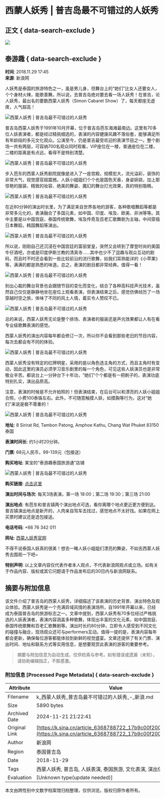 # 西蒙人妖秀 | 普吉岛最不可错过的人妖秀

## 正文 { data-search-exclude }


![](https://n.sinaimg.cn/sinacn10202/360/w180h180/20191012/3a2c-ifvwfti7850354.jpg)

## 泰游趣 { data-search-exclude }

**时间**: 2018.11.29 17:45  
**来源**: 新浪网

人妖秀是泰国的旅游特色之一，虽是男儿身，但舞台上的“她们”比女人还要女人，个个身材火辣，能歌善舞。所以说，去普吉岛绝对要去看一场人妖秀！在普吉，论人妖秀，最出名的要数西蒙人妖秀（Simon Cabaret Show）了，每天都座无虚席，人气超高！

![西蒙人妖秀 | 普吉岛最不可错过的人妖秀](http://k.sinaimg.cn/n/front/523/w800h523/20181129/3HLN-hpevhcm3461396.jpg/w700d1q75cms.jpg)

普吉岛西蒙人妖秀于1991年10月开幕，位于普吉岛芭东海滩最南边。这里有70多位人妖表演者，都是经过精挑细选的，表演的内容健康风趣不落俗套，能够满足所有年龄段的多元文化观众。公演至今，仍是普吉最受欢迎的表演节目之一。整个剧场一共有两层，可容纳700名观众同时观看，VIP座位在一楼，普通座位在二楼，二楼的距离是有点远，看得不是特别清楚。

![西蒙人妖秀 | 普吉岛最不可错过的人妖秀](http://k.sinaimg.cn/n/front/523/w800h523/20181129/6i-L-hpevhcm3461417.jpg/w700d1q75cms.jpg)

步入芭东的西蒙人妖秀剧院就像是进入了一座宫殿，规模宏大，流光溢彩，装饰的非常大气，视觉感官超震撼。人妖小姐姐们个个也是国色天香，身姿妖娆，加上那惊艳的服装、精致的妆容、绝美的舞姿、魔幻的舞台灯光效果，真的特别吸睛。

![西蒙人妖秀 | 普吉岛最不可错过的人妖秀](http://k.sinaimg.cn/n/front/234/w620h414/20181129/k7wP-hpinrya8062024.jpg/w700d1q75cms.jpg)

在近80分钟的演出时长里，为了满足来自世界各地的游客，各种歌唱舞蹈等都是非常多元化的，表演融合了多国元素，如中国、印度、埃及、欧美、非洲等等。其中主要是以中国宫庭，泰国传统歌舞，埃及传奇及百老汇歌舞剧为主轴，中间穿插日本舞蹈，韩国舞蹈等演出。

![西蒙人妖秀 | 普吉岛最不可错过的人妖秀](http://k.sinaimg.cn/n/front/130/w600h330/20181129/1zUn-hpinrya8062034.jpg/w700d1q75cms.jpg)

所以说，刚刚自己还沉浸在中国宫廷的富丽堂皇，突然又会转到了摩登时尚的美国牛仔酒吧，亦或是印度伊斯兰教的清真寺......其中也少不了逗趣与观众互动的剧码，而且时不时还会看到一些比较前沿的流行歌舞，如我们耳熟能详的《小苹果》等，满满的都是熟悉的味道。总之，表演的剧目都非常经典，值得一看！

![西蒙人妖秀 | 普吉岛最不可错过的人妖秀](http://k.sinaimg.cn/n/front/414/w710h504/20181129/RHZA-hpfyces8009011.jpg/w700d1q75cms.jpg)

别出心裁的舞台背景也会跟随节目的变化而变化，结合了各种高科技声光技术，虽然自己仅仅是静静地坐在座位上观看表演，但表演结束之后，感觉仿佛经历了一场穿越时空之旅，体味了不同的风土人情，着实令人赞叹不已。

![西蒙人妖秀 | 普吉岛最不可错过的人妖秀](http://k.sinaimg.cn/n/front/372/w709h463/20181129/HvOj-hpfyces8009020.jpg/w700d1q75cms.jpg)

总的来说，西蒙人妖秀无论是整个排场、表演者的服装还是声光效果都让人有在看专业级歌舞表演的感觉。

西蒙人妖秀的演出内容每年都会修订一次，所以你不会看到那些老旧的节目内容，每次去都会有不同的体验。

![西蒙人妖秀 | 普吉岛最不可错过的人妖秀](http://k.sinaimg.cn/n/front/523/w800h523/20181129/DeAI-hpevhcm3461502.jpg/w700d1q75cms.jpg)

西蒙人妖秀没有特定的红牌明星，采用的是以角色选主角的方式，而且主角时有变动，因此这里的演员必须学习音乐剧里的每一个角色，可见这些人妖演员也是非常敬业辛苦。都说台上一分钟台下十年功，“她们”个个都是有一把刷子的，表演功底特别扎实，演出品质高。

注意，表演的时候是不允许拍照的！但表演结束，在后台可以和漂亮的人妖小姐姐合照，小费100泰铢左右。此外，不可随意触摸人妖，如摸胸等行为，这对“她们”来说是极不尊重的！

![西蒙人妖秀 | 普吉岛最不可错过的人妖秀](http://k.sinaimg.cn/n/front/392/w720h472/20181129/x22R-hpevhcm3461528.jpg/w700d1q75cms.jpg)

**地址**: 8 Sirirat Rd, Tambon Patong, Amphoe Kathu, Chang Wat Phuket 83150泰国  

**表演时间长**: 约1小时20分钟。  

**门票**: 68元人民币，99-139元（包接送）  

**购买地址**: 某宝的“泰游趣泰国旅游通”店铺  

![西蒙人妖秀 | 普吉岛最不可错过的人妖秀](http://k.sinaimg.cn/n/front/475/w371h104/20181129/Y-ud-hpevhcm3461552.jpg/w700d1q75cms.jpg)

**购买链接**: [点击这里](https://traveldetail.taobao.com/item.htm?id=583282175468&spm=a1z10.3-c-s.w4002-16847437881.45.7e733541uT5SOA)  

**演出时间与场次**: 每天3场表演，第一场 18:00；第二场 19:30；第三场 21:00  

**演出地点**: 有芭东和普吉镇两个演出地点可选，看你离哪个地点更近更方便到达。普吉镇演出地点是新开的，人肉亲自驾车去找过，感觉地点不太好找。如果在网上买票时建议还是选包接送。  

**电话号码**: +66 76 342 011  

**网址**: [西蒙人妖秀官网](http://www.phuket-simoncabaret.com)  

不得不说泰国人妖真的很美！想去一睹人妖小姐姐们漂亮的舞姿，不如去西蒙人妖秀去围观一下吧~

**特别声明**: 以上文章内容仅代表作者本人观点，不代表新浪网观点或立场。如有关于作品内容、版权或其它问题请于作品发布后的30日内与新浪网联系。
<!-- tcd_original_link https://k.sina.cn/article_6368788722_17b9c00f200100ezao.html -->
## 摘要与附加信息

<!-- tcd_abstract -->
该文件介绍了普吉岛的西蒙人妖秀，详细描述了该表演的历史背景、演出特色及观众体验。西蒙人妖秀是一个充满异域风情的表演场所，自1991年开幕以来，已经成为泰国普吉岛的旅游标志之一。文章中提到，西蒙人妖秀有70多位经过严格挑选的人妖表演者，表演内容涵盖多种歌舞，体现出丰富的文化元素，如中国宫庭、泰国传统歌舞和百老汇歌舞剧等。演出时长约80分钟，立即令人感受到不同文化的碰撞与融合，现场观众还可与performers互动。值得一提的是，表演内容每年都会更新，确保每位游客都能体验到新鲜的视觉盛宴。文章还提供了有关门票、演出时间、地址和联系方式等实用信息，是想要观赏此表演的游客的重要参考。
<!-- tcd_abstract_end -->

> 摘要与附加信息为自动生成，仅供检索与参考。如有错误或遗漏（未知），请协助编辑指正，不胜感激。

### 附加信息 [Processed Page Metadata] { data-search-exclude }

| Attribute       | Value                                  |
|-----------------|----------------------------------------|
| Filename        | k_西蒙人妖秀_普吉岛最不可错过的人妖秀_-_新浪.md                             |
| Size            | 5890 bytes                           |
| Archived Date   | 2024-11-21 21:22:41                             |
| Original Link   | [https://k.sina.cn/article_6368788722_17b9c00f200100ezao.html](https://k.sina.cn/article_6368788722_17b9c00f200100ezao.html)                       |
| Author          | 新浪网                               |
| Region          | 泰国普吉岛                               |
| Date            | 2018-11-29                                 |
| Tags            | 西蒙人妖秀, 普吉岛, 人妖表演, 泰国旅游, 文化表演, 演出信息, 跨性别文化                                 |
| Evaluation            | [Unknown type(update needed)]                                 |
<!-- tcd_table_end -->

本文由跨性别中文数字档案馆归档整理，仅供浏览。版权归原作者所有。
